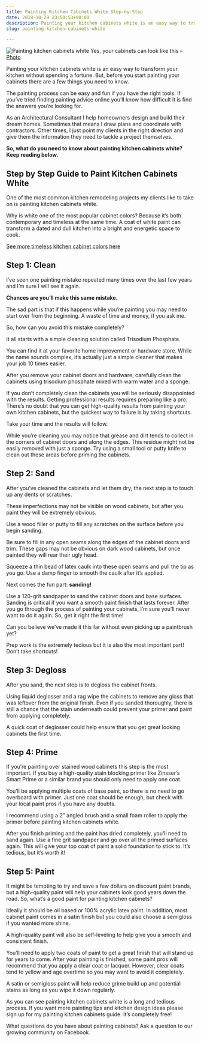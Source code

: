 ```yaml
---
title: Painting Kitchen Cabinets White Step-by-Step
date: 2018-10-29 23:50:53+00:00
description: Painting your kitchen cabinets white is an easy way to transform your kitchen without spending a fortune. But, before you start painting read this first!
slug: painting-kitchen-cabinets-white

---
```


![Painting kitchen cabinets white](https://www.doorwaysmagazine.com/wp-content/uploads/kitchen_paint_colors_white_cabinets_01.jpg) 
Yes, your cabinets can look like this – [Photo](http://www.houzz.com/photos/210661/Casa-Verde-Design-traditional-kitchen-minneapolis)

Painting your kitchen cabinets white is an easy way to transform your kitchen without spending a fortune. But, before you start painting your cabinets there are a few things you need to know.

The painting process can be easy and fun if you have the right tools. If you’ve tried finding painting advice online you’ll know how difficult it is find the answers you’re looking for.

As an Architectural Consultant I help homeowners design and build their dream homes. Sometimes that means I draw plans and coordinate with contractors. Other times, I just point my clients in the right direction and give them the information they need to tackle a project themselves. 

**So, what do you need to know about painting kitchen cabinets white? Keep reading below.**



## Step by Step Guide to Paint Kitchen Cabinets White



One of the most common kitchen remodeling projects my clients like to take on is painting kitchen cabinets white. 

Why is white one of the most popular cabinet colors? Because it’s both contemporary and timeless at the same time. A coat of white paint can transform a dated and dull kitchen into a bright and energetic space to cook. 

[See more timeless kitchen cabinet colors here](https://www.doorwaysmagazine.com/kitchen-cabinet-colors/)



## Step 1: Clean



I’ve seen one painting mistake repeated many times over the last few years and I’m sure I will see it again.

**Chances are you’ll make this same mistake.**

The sad part is that if this happens while you’re painting you may need to start over from the beginning. A waste of time and money, if you ask me.

So, how can you avoid this mistake completely?

It all starts with a simple cleaning solution called Trisodium Phosphate. 

You can find it at your favorite home improvement or hardware store. While the name sounds complex, it’s actually just a simple cleaner that makes your job 10 times easier. 

After you remove your cabinet doors and hardware, carefully clean the cabinets using trisodium phosphate mixed with warm water and a sponge.

If you don’t completely clean the cabinets you will be seriously disappointed with the results. Getting professional results requires preparing like a pro. There’s no doubt that you can get high-quality results from painting your own kitchen cabinets, but the quickest way to failure is by taking shortcuts. 

Take your time and the results will follow.

While you’re cleaning you may notice that grease and dirt tends to collect in the corners of cabinet doors and along the edges. This residue might not be easily removed with just a sponge. Try using a small tool or putty knife to clean out these areas before priming the cabinets. 



## Step 2: Sand



After you’ve cleaned the cabinets and let them dry, the next step is to touch up any dents or scratches. 

These imperfections may not be visible on wood cabinets, but after you paint they will be extremely obvious. 

Use a wood filler or putty to fill any scratches on the surface before you begin sanding.

Be sure to fill in any open seams along the edges of the cabinet doors and trim. These gaps may not be obvious on dark wood cabinets, but once painted they will rear their ugly head. 

Squeeze a thin bead of latex caulk into these open seams and pull the tip as you go. Use a damp finger to smooth the caulk after it’s applied.

Next comes the fun part: **sanding!**

Use a 120-grit sandpaper to sand the cabinet doors and base surfaces. Sanding is critical if you want a smooth paint finish that lasts forever. After you go through the process of painting your cabinets, I’m sure you’ll never want to do it again. So, get it right the first time!

Can you believe we’ve made it this far without even picking up a paintbrush yet? 

Prep work is the extremely tedious but it is also the most important part! Don’t take shortcuts!



## Step 3: Degloss



After you sand, the next step is to degloss the cabinet fronts. 

Using liquid deglosser and a rag wipe the cabinets to remove any gloss that was leftover from the original finish. Even if you sanded thoroughly, there is still a chance that the stain underneath could prevent your primer and paint from applying completely.

A quick coat of deglosser could help ensure that you get great looking cabinets the first time.



## Step 4: Prime



If you’re painting over stained wood cabinets this step is the most important. If you buy a high-quality stain blocking primer like Zinsser’s Smart Prime or a similar brand you should only need to apply one coat.

You’ll be applying multiple coats of base paint, so there is no need to go overboard with primer. Just one coat should be enough, but check with your local paint pros if you have any doubts.

I recommend using a 2” angled brush and a small foam roller to apply the primer before painting kitchen cabinets white.

After you finish priming and the paint has dried completely, you’ll need to sand again. Use a fine grit sandpaper and go over all the primed surfaces again. This will give your top coat of paint a solid foundation to stick to. It’s tedious, but it’s worth it!



## Step 5: Paint



It might be tempting to try and save a few dollars on discount paint brands, but a high-quality paint will help your cabinets look good years down the road. So, what’s a good paint for painting kitchen cabinets?

Ideally it should be oil based or 100% acrylic latex paint. In addition, most cabinet paint comes in a satin finish but you could also choose a semigloss if you wanted more shine.

A high-quality paint will also be self-leveling to help give you a smooth and consistent finish.

You’ll need to apply two coats of paint to get a great finish that will stand up for years to come. After your painting is finished, some paint pros will recommend that you apply a clear coat or lacquer. However, clear coats tend to yellow and age overtime so you may want to avoid it completely.

A satin or semigloss paint will help reduce grime build up and potential stains as long as you wipe it down regularly.

As you can see painting kitchen cabinets white is a long and tedious process. If you want more painting tips and kitchen design ideas please sign up for my painting kitchen cabinets guide. It’s completely free!

What questions do you have about painting cabinets? Ask a question to our growing community on Facebook.
